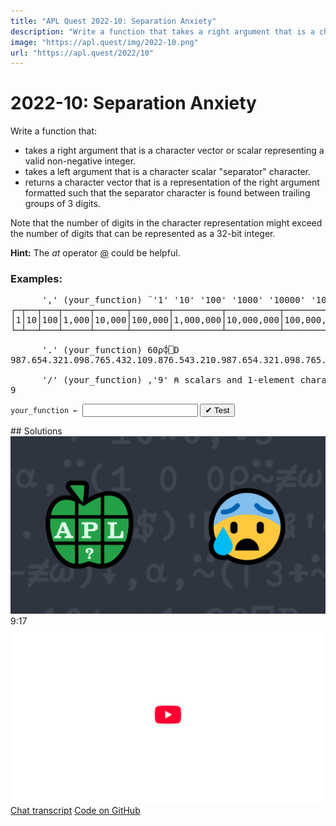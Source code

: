 ```yaml
---
title: "APL Quest 2022-10: Separation Anxiety"
description: "Write a function that takes a right argument that is a character vector or scalar representing a valid non-negative integer and a left argument that is a character scalar "separator" character and returns a character vector that is a representation of the right argument formatted such that the separator character is found between trailing groups of 3 digits."
image: "https://apl.quest/img/2022-10.png"
url: "https://apl.quest/2022/10"
---
```


# <span class=s>2022-</span>10: Separation Anxiety
<!-- Write a function that takes a right argument that is a character vector or scalar representing a valid non-negative integer and a left argument that is a character scalar "separator" character and returns a character vector that is a representation of the right argument formatted such that the separator character is found between trailing groups of 3 digits. -->
<p>Write a function that:</p>
<p>
    <ul>
        <li>takes a right argument that is a character vector or scalar representing a valid non-negative integer.</li>
        <li>takes a left argument that is a character scalar "separator" character.</li>
        <li>returns a character vector that is a representation of the right argument formatted such that the separator character is found between trailing groups of 3 digits.</li>
    </ul>
</p>
<p>Note that the number of digits in the character representation might exceed the number of digits that can be represented as a 32-bit integer. </p>
<p><i class="fas fa-lightbulb-on"></i> <strong>Hint:</strong> The <em>at</em> operator <a href="http://help.dyalog.com/latest/#Language/Primitive%20Operators/At.htm" class="APL" target="_blank">@</a> could be helpful.</p>

### Examples:
<pre class="APL">
      ',' (your_function) ¨'1' '10' '100' '1000' '10000' '100000' '1000000' '10000000' '100000000' '1000000000' '10000000000'
┌─┬──┬───┬─────┬──────┬───────┬─────────┬──────────┬───────────┬─────────────┬──────────────┐
│1│10│100│1,000│10,000│100,000│1,000,000│10,000,000│100,000,000│1,000,000,000│10,000,000,000│
└─┴──┴───┴─────┴──────┴───────┴─────────┴──────────┴───────────┴─────────────┴──────────────┘
          
      '.' (your_function) 60⍴⌽⎕D
987.654.321.098.765.432.109.876.543.210.987.654.321.098.765.432.109.876.543.210
      
      '/' (your_function) ,'9' ⍝ scalars and 1-element character vectors are equivalent
9
</pre>
<div class="pdiv">
  <code onclick="p_Input.focus()">your_function ← </code><input id="p_Input" autocomplete="off" spellcheck="false" oninput="this.parentElement.querySelector`button`.disabled=false;localStorage.setItem(window.location.pathname,this.value)" onkeypress="subm(event)">
  <button onclick="alert$.next`Testing…`;submitSolution`p`" class="md-button md-button--primary">&#x2714; Test</button>
</div>
<p id="p_Output"></p>
## Solutions
<div onclick="play(this)" title="Video on YouTube" class="yt">
<img alt="Video Thumbnail" src="../../img/2022-10.png">
<time>9:17</time>
<img alt="YouTube" src="../../img/yt-big.png">
</div>
<a href="https://chat.stackexchange.com/transcript/52405?m=64917683#64917683" target="_blank" class="md-button md-button--primary">Chat transcript</a>
<a href="https://github.com/abrudz/apl_quest/tree/main/2022/10.apl" target="_blank" class="md-button md-button--primary right">Code on GitHub</a>

<script>
    testCases={"a":[["','","'0'"],["'.'","'1'"],["⎕A[?26]","⍕1+?7"],["','","'9'"],["','","⍕+∘?⍨10"],["','","'99'"],["','","⍕+∘?⍨100"],["','","'999'"],["','","⍕+∘?⍨1000"],["'-'","'999999'"],["'E'","⍕+∘?⍨1e6"],["'/'","'999999999'"],["⎕A[?26]","⍕1e9×?9"],["''''","1↓40⍴⎕D"]],"b":[["'.'","'9'"],["' '","'999999999999'"],["'0'","'1000000000000'"],["'9'","'999999999999999'"]],"f":"{⍵≢⍕⍵:⍺ ∇ 1↓0⍕⍵ ⋄ ⌽⍺@{m}n⍀⍨~m←0 0 0 1⍴⍨1+⌊3÷⍨4×¯1+≢n←⌽⍵}"}
    p_Input.value=localStorage.getItem(window.location.pathname)
    play=e=>e.outerHTML=`<iframe src="https://www.youtube.com/embed/VWXqtokDgNQ?list=PLYKQVqyrAEj9wDIUyLDGtDAFTKY38BUMN&autoplay=1" title="<span class=s>2022-</span>10: Separation Anxiety (APL Quest 2022-10)" frameborder="0" allow="accelerometer; autoplay; clipboard-write; encrypted-media; gyroscope; picture-in-picture; web-share" referrerpolicy="strict-origin-when-cross-origin" allowfullscreen></iframe>`
</script>
